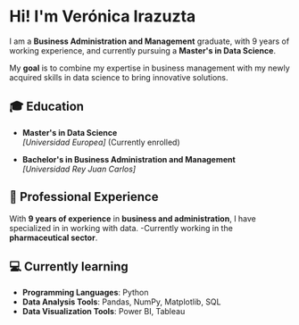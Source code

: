 # Hi! I'm Verónica Irazuzta 

I am a **Business Administration and Management** graduate, with 9 years of working experience, and currently pursuing a **Master's in Data Science**.

My **goal** is to combine my expertise in business management with my newly acquired skills in data science to bring innovative solutions.

## 🎓 Education

- **Master's in Data Science**  
  *[Universidad Europea]* (Currently enrolled)

- **Bachelor's in Business Administration and Management**  
  *[Universidad Rey Juan Carlos]*

## 💼 Professional Experience

With **9 years of experience** in **business and administration**, I have specialized in in working with data. 
-Currently working in the **pharmaceutical sector**.

## 💻 Currently learning
- **Programming Languages**: Python
- **Data Analysis Tools**: Pandas, NumPy, Matplotlib, SQL
- **Data Visualization Tools**: Power BI, Tableau
